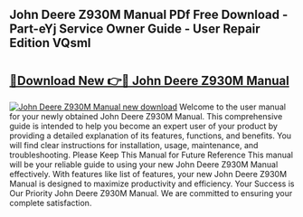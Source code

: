 ## John Deere Z930M Manual PDf Free Download - Part-eYj Service Owner Guide - User Repair Edition VQsmI

# <h2><a href="http://bc96034.oget.top/?id=John+Deere+Z930M+Manual">🔗Download New 👉🔴 John Deere Z930M Manual</a></h2>

[![John Deere Z930M Manual new download](https://i.imgur.com/5g1atiW.png)](http://bc96034.oget.top/?id=John+Deere+Z930M+Manual)
Welcome to the user manual for your newly obtained John Deere Z930M Manual. This comprehensive guide is intended to help you become an expert user of your product by providing a detailed explanation of its features, functions, and benefits. You will find clear instructions for installation, usage, maintenance, and troubleshooting. Please Keep This Manual for Future Reference This manual will be your reliable guide to using your new John Deere Z930M Manual effectively. With features like list of features, your new John Deere Z930M Manual is designed to maximize productivity and efficiency. Your Success is Our Priority John Deere Z930M Manual. We are committed to ensuring your complete satisfaction.

